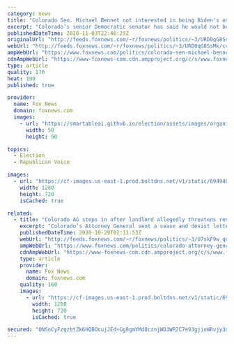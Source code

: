 ```yaml
---
category: news
title: "Colorado Sen. Michael Bennet not interested in being Biden's education secretary"
excerpt: "Colorado’s senior Democratic senator has said he would not be interested in serving as education secretary under a prospective Joe Biden’s administration, despite his background in public education."
publishedDateTime: 2020-11-03T22:46:25Z
originalUrl: "http://feeds.foxnews.com/~r/foxnews/politics/~3/URD0qG8SsMk/colorado-sen-michael-bennet-not-interested-in-being-bidens-education-secretary"
webUrl: "http://feeds.foxnews.com/~r/foxnews/politics/~3/URD0qG8SsMk/colorado-sen-michael-bennet-not-interested-in-being-bidens-education-secretary"
ampWebUrl: "https://www.foxnews.com/politics/colorado-sen-michael-bennet-not-interested-in-being-bidens-education-secretary.amp"
cdnAmpWebUrl: "https://www-foxnews-com.cdn.ampproject.org/c/s/www.foxnews.com/politics/colorado-sen-michael-bennet-not-interested-in-being-bidens-education-secretary.amp"
type: article
quality: 170
heat: 190
published: true

provider:
  name: Fox News
  domain: foxnews.com
  images:
    - url: "https://smartableai.github.io/election/assets/images/organizations/foxnews.com-50x50.jpg"
      width: 50
      height: 50

topics:
  - Election
  - Republican Voice

images:
  - url: "https://cf-images.us-east-1.prod.boltdns.net/v1/static/694940094001/0f63ae9c-e71d-44c6-bb32-f901a0c56576/06f4d830-7558-44eb-9e75-5af937341bd4/1280x720/match/image.jpg"
    width: 1280
    height: 720
    isCached: true

related:
  - title: "Colorado AG steps in after landlord allegedly threatens rent raise at mobile home park if Biden wins"
    excerpt: "Colorado’s Attorney General sent a cease and desist letter to the owner of a mobile home park in Fort Morgan, Colo., following reports of voter intimidation after the landlord allegedly threatened to spike rent rates should Democratic presidential candidate Joe Biden win on Nov. 3."
    publishedDateTime: 2020-10-29T02:11:53Z
    webUrl: "http://feeds.foxnews.com/~r/foxnews/politics/~3/U7skF9w_qeo/colorado-attorney-general-steps-in-after-voter-intimidation-found-in-mobile-home-park-threatening-rent-increa"
    ampWebUrl: "https://www.foxnews.com/politics/colorado-attorney-general-steps-in-after-voter-intimidation-found-in-mobile-home-park-threatening-rent-increa.amp"
    cdnAmpWebUrl: "https://www-foxnews-com.cdn.ampproject.org/c/s/www.foxnews.com/politics/colorado-attorney-general-steps-in-after-voter-intimidation-found-in-mobile-home-park-threatening-rent-increa.amp"
    type: article
    provider:
      name: Fox News
      domain: foxnews.com
    quality: 160
    images:
      - url: "https://cf-images.us-east-1.prod.boltdns.net/v1/static/694940094001/9a89e0be-ca89-4feb-92e9-50c0498d22ce/78ae422c-3438-47c6-9791-096f72831c10/1280x720/match/image.jpg"
        width: 1280
        height: 720
        isCached: true

secured: "ONSoCyFzqzbtZk6HQBOcujJEd+Gg8gmYMd8cznjWD3WR2C7e93gjioWRvjy3oQBLs8+4bgglh8pNCVd4jpnrwqcWmS+7UxfCFArYw0yAWknJ0SEkR4Oq8dyYWn+ZJviS2gyR/dGa5kwNpgGCT7TSUj4FcF7K/o7IeZRQxIhSlH0QnZndxtvshnWfILNgmrBPEnU8N47YVFx6Shefr/MIf5P9d9tKiBe2Jq+m8U88T1+h5kiSdDI+qGQEEJwLrDlkkg8HrVxhbsa4w8WUcsqW3cDygu3SCYposovf/2FVV5WVK9+3HTZUOBVqTRAAD/O2mqM5A7U/7vlpmx6DcC9HvFMPQywfG2XfbZVRrdyo6qs=;MNNPJrFvRpwtjnqj2s1UeQ=="
---
```


